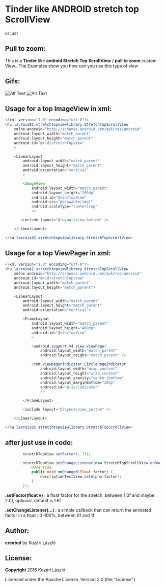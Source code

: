 # Tinder like ANDROID stretch top ScrollView 

or just

## Pull to zoom:

This is a **Tinder** like **android Stretch Top ScrollView** / **pull to zoom** custom View..
The Examples show you how can you use this type of view

## Gifs:


![Alt Text](http://x68.imgup.net/gif1a0b0.gif) ![Alt Text](http://q01.imgup.net/gif2dfbb.gif)

## Usage for a top ImageView in xml:

```java
<?xml version="1.0" encoding="utf-8"?>
<hu.lacroix82.stretchtopviewlibrary.StretchTopScrollView
    xmlns:android="http://schemas.android.com/apk/res/android"
    android:layout_width="match_parent"
    android:layout_height="match_parent"
    android:id="@+id/stretchTopView"
    >

    <LinearLayout
        android:layout_width="match_parent"
        android:layout_height="match_parent"
        android:orientation="vertical"
        >

        <ImageView
            android:layout_width="match_parent"
            android:layout_height="200dp"
            android:id="@+id/topView"
            android:src="@drawable/img1"
            android:scaleType="centerCrop"
            />

       <include layout="@layout/view_bottom" />

    </LinearLayout>

</hu.lacroix82.stretchtopviewlibrary.StretchTopScrollView>
```

## Usage for a top ViewPager in xml:

```java
<?xml version="1.0" encoding="utf-8"?>
<hu.lacroix82.stretchtopviewlibrary.StretchTopScrollView
    xmlns:android="http://schemas.android.com/apk/res/android"
    android:id="@+id/stretchTopView"
    android:layout_width="match_parent"
    android:layout_height="match_parent">

    <LinearLayout
        android:layout_width="match_parent"
        android:layout_height="match_parent"
        android:orientation="vertical">

        <FrameLayout
            android:layout_width="match_parent"
            android:layout_height="400dp"
            android:id="@+id/topView"
            >

            <android.support.v4.view.ViewPager
                android:layout_width="match_parent"
                android:layout_height="match_parent" />

            <com.viewpagerindicator.CirclePageIndicator
                android:layout_width="wrap_content"
                android:layout_height="wrap_content"
                android:layout_gravity="center|bottom"
                android:layout_marginBottom="20dp"
                android:id="@+id/indicator"
                />

        </FrameLayout>

        <include layout="@layout/view_bottom" />

    </LinearLayout>

</hu.lacroix82.stretchtopviewlibrary.StretchTopScrollView>
```

## after just use in code:

```java
        stretchTopView.setFactor(1.7f);

        stretchTopView.setChangeListener(new StretchTopScrollView.onOverScrollChanged() {
            @Override
            public void onChanged(float factor) {
                descriptionTextView.setAlpha(factor);
            }
        });

```

 **.setFactor(float v)** : a float factor for the stretch, between 1.0f and maybe 2.0f, optional, default is 1.6f

 **.setChangeListener(...)** : a simple callback that can return the animated factor in a float : 0-100%, between 0f and 1f
 
 
## Author:

**created** by Kozári László

## License:

**Copyright** 2016 Kozári László

Licensed under the Apache License, Version 2.0 (the "License")

